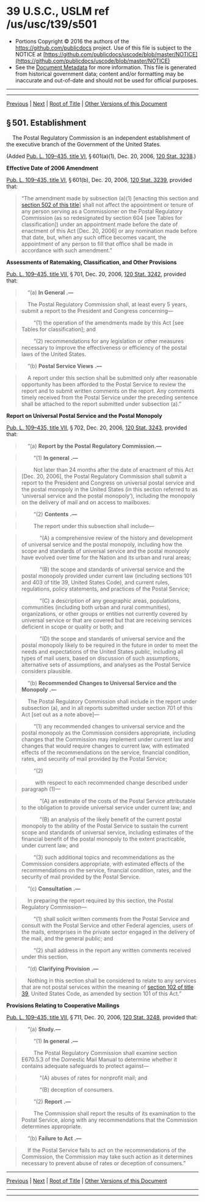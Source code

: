 ---
---

# 39 U.S.C., USLM ref /us/usc/t39/s501

* Portions Copyright © 2016 the authors of the https://github.com/publicdocs project.
  Use of this file is subject to the NOTICE at [https://github.com/publicdocs/uscode/blob/master/NOTICE](https://github.com/publicdocs/uscode/blob/master/NOTICE)
* See the [Document Metadata](././../../../../..//README.md) for more information.
  This file is generated from historical government data; content and/or formatting may be inaccurate and out-of-date and should not be used for official purposes.

----------
----------

[Previous](./../../../../..//us/usc/t39/ptI/ch5/m__us_usc_t39_ptI_ch5.md) | [Next](./../../../../..//us/usc/t39/ptI/ch5/m__us_usc_t39_s502.md) | [Root of Title](./../../../../../) | [Other Versions of this Document](https://publicdocs.github.io/go/links?ns=uslm&ref=%2Fus%2Fusc%2Ft39%2Fs501)

## § 501. Establishment

    The Postal Regulatory Commission is an independent establishment of the executive branch of the Government of the United States.

(Added [Pub. L. 109–435, title VI][/us/pl/109/435/tVI], § 601(a)(1), Dec. 20, 2006, [120 Stat. 3238][/us/stat/120/3238].)

 __Effective Date of 2006 Amendment__ 

[Pub. L. 109–435, title VI][/us/pl/109/435/tVI], § 601(b), Dec. 20, 2006, [120 Stat. 3239][/us/stat/120/3239], provided that: 

> “The amendment made by subsection (a)(1) \[enacting this section and [section 502 of this title][/us/usc/t39/s502]\] shall not affect the appointment or tenure of any person serving as a Commissioner on the Postal Regulatory Commission (as so redesignated by section 604 \[see Tables for classification\]) under an appointment made before the date of enactment of this Act \[Dec. 20, 2006\] or any nomination made before that date, but, when any such office becomes vacant, the appointment of any person to fill that office shall be made in accordance with such amendment.”

 __Assessments of Ratemaking, Classification, and Other Provisions__ 

[Pub. L. 109–435, title VII][/us/pl/109/435/tVII], § 701, Dec. 20, 2006, [120 Stat. 3242][/us/stat/120/3242], provided that:

>     “(a)  __In General__  __.—__ 

>     The Postal Regulatory Commission shall, at least every 5 years, submit a report to the President and Congress concerning—

>         “(1) the operation of the amendments made by this Act \[see Tables for classification\]; and

>         “(2) recommendations for any legislation or other measures necessary to improve the effectiveness or efficiency of the postal laws of the United States.

>     “(b)  __Postal Service Views__  __.—__ 

>     A report under this section shall be submitted only after reasonable opportunity has been afforded to the Postal Service to review the report and to submit written comments on the report. Any comments timely received from the Postal Service under the preceding sentence shall be attached to the report submitted under subsection (a).”

 __Report on Universal Postal Service and the Postal Monopoly__ 

[Pub. L. 109–435, title VII][/us/pl/109/435/tVII], § 702, Dec. 20, 2006, [120 Stat. 3243][/us/stat/120/3243], provided that:

>     “(a) __Report by the Postal Regulatory Commission.—__ 

>         “(1)  __In general__  __.—__ 

>         Not later than 24 months after the date of enactment of this Act \[Dec. 20, 2006\], the Postal Regulatory Commission shall submit a report to the President and Congress on universal postal service and the postal monopoly in the United States (in this section referred to as ‘universal service and the postal monopoly’), including the monopoly on the delivery of mail and on access to mailboxes.

>         “(2)  __Contents__  __.—__ 

>         The report under this subsection shall include—

>             “(A) a comprehensive review of the history and development of universal service and the postal monopoly, including how the scope and standards of universal service and the postal monopoly have evolved over time for the Nation and its urban and rural areas;

>             “(B) the scope and standards of universal service and the postal monopoly provided under current law (including sections 101 and 403 of title 39, United States Code), and current rules, regulations, policy statements, and practices of the Postal Service;

>             “(C) a description of any geographic areas, populations, communities (including both urban and rural communities), organizations, or other groups or entities not currently covered by universal service or that are covered but that are receiving services deficient in scope or quality or both; and

>             “(D) the scope and standards of universal service and the postal monopoly likely to be required in the future in order to meet the needs and expectations of the United States public, including all types of mail users, based on discussion of such assumptions, alternative sets of assumptions, and analyses as the Postal Service considers plausible.

>     “(b)  __Recommended Changes to Universal Service and the Monopoly__  __.—__ 

>     The Postal Regulatory Commission shall include in the report under subsection (a), and in all reports submitted under section 701 of this Act \[set out as a note above\]—

>         “(1) any recommended changes to universal service and the postal monopoly as the Commission considers appropriate, including changes that the Commission may implement under current law and changes that would require changes to current law, with estimated effects of the recommendations on the service, financial condition, rates, and security of mail provided by the Postal Service;

>         “(2)

>          with respect to each recommended change described under paragraph (1)—

>             “(A) an estimate of the costs of the Postal Service attributable to the obligation to provide universal service under current law; and

>             “(B) an analysis of the likely benefit of the current postal monopoly to the ability of the Postal Service to sustain the current scope and standards of universal service, including estimates of the financial benefit of the postal monopoly to the extent practicable, under current law; and

>         “(3) such additional topics and recommendations as the Commission considers appropriate, with estimated effects of the recommendations on the service, financial condition, rates, and the security of mail provided by the Postal Service.

>     “(c)  __Consultation__  __.—__ 

>     In preparing the report required by this section, the Postal Regulatory Commission—

>         “(1) shall solicit written comments from the Postal Service and consult with the Postal Service and other Federal agencies, users of the mails, enterprises in the private sector engaged in the delivery of the mail, and the general public; and

>         “(2) shall address in the report any written comments received under this section.

>     “(d)  __Clarifying Provision__  __.—__ 

>     Nothing in this section shall be considered to relate to any services that are not postal services within the meaning of [section 102 of title 39][/us/usc/t39/s102], United States Code, as amended by section 101 of this Act.”

 __Provisions Relating to Cooperative Mailings__ 

[Pub. L. 109–435, title VII][/us/pl/109/435/tVII], § 711, Dec. 20, 2006, [120 Stat. 3248][/us/stat/120/3248], provided that:

>     “(a) __Study.—__ 

>         “(1)  __In general__  __.—__ 

>         The Postal Regulatory Commission shall examine section E670.5.3 of the Domestic Mail Manual to determine whether it contains adequate safeguards to protect against—

>             “(A) abuses of rates for nonprofit mail; and

>             “(B) deception of consumers.

>         “(2)  __Report__  __.—__ 

>         The Commission shall report the results of its examination to the Postal Service, along with any recommendations that the Commission determines appropriate.

>     “(b)  __Failure to Act__  __.—__ 

>     If the Postal Service fails to act on the recommendations of the Commission, the Commission may take such action as it determines necessary to prevent abuse of rates or deception of consumers.”

----------

[Previous](./../../../../..//us/usc/t39/ptI/ch5/m__us_usc_t39_ptI_ch5.md) | [Next](./../../../../..//us/usc/t39/ptI/ch5/m__us_usc_t39_s502.md) | [Root of Title](./../../../../../) | [Other Versions of this Document](https://publicdocs.github.io/go/links?ns=uslm&ref=%2Fus%2Fusc%2Ft39%2Fs501)

----------
----------

[/us/pl/109/435/tVI]: https://publicdocs.github.io/go/links?ns=uslm&ref=%2Fus%2Fpl%2F109%2F435%2FtVI
[/us/stat/120/3238]: https://publicdocs.github.io/go/links?ns=uslm&ref=%2Fus%2Fstat%2F120%2F3238
[/us/pl/109/435/tVI]: https://publicdocs.github.io/go/links?ns=uslm&ref=%2Fus%2Fpl%2F109%2F435%2FtVI
[/us/stat/120/3239]: https://publicdocs.github.io/go/links?ns=uslm&ref=%2Fus%2Fstat%2F120%2F3239
[/us/usc/t39/s502]: https://publicdocs.github.io/go/links?ns=uslm&ref=%2Fus%2Fusc%2Ft39%2Fs502
[/us/pl/109/435/tVII]: https://publicdocs.github.io/go/links?ns=uslm&ref=%2Fus%2Fpl%2F109%2F435%2FtVII
[/us/stat/120/3242]: https://publicdocs.github.io/go/links?ns=uslm&ref=%2Fus%2Fstat%2F120%2F3242
[/us/pl/109/435/tVII]: https://publicdocs.github.io/go/links?ns=uslm&ref=%2Fus%2Fpl%2F109%2F435%2FtVII
[/us/stat/120/3243]: https://publicdocs.github.io/go/links?ns=uslm&ref=%2Fus%2Fstat%2F120%2F3243
[/us/usc/t39/s102]: https://publicdocs.github.io/go/links?ns=uslm&ref=%2Fus%2Fusc%2Ft39%2Fs102
[/us/pl/109/435/tVII]: https://publicdocs.github.io/go/links?ns=uslm&ref=%2Fus%2Fpl%2F109%2F435%2FtVII
[/us/stat/120/3248]: https://publicdocs.github.io/go/links?ns=uslm&ref=%2Fus%2Fstat%2F120%2F3248


